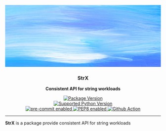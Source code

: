 <div align="center">
  <a href="https://github.com/thuyetbao/strx.git">
    <img src="assets/images/banner.png" alt="Package Banner" height="200" width="100%">
  </a>
</div>

<div align="center">
  <h3>StrX</h3>
  <p><b>Consistent API for string workloads</b></p>
</div>

<div align="center">
  <a href="https://github.com/thuyetbao/strx.git" target="_blank">
    <img src="https://img.shields.io/pypi/v/strx.svg?logo=pypi" alt="Package Version">
  </a>
</div>

<div align="center">
  <a href="https://www.python.org/" target="_blank">
    <img src="https://img.shields.io/pypi/pyversions/strx.svg?logo=python" alt="Supported Python Version">
  </a>
  <br>
  <a href="https://pre-commit.com/" target="_blank">
    <img src="https://img.shields.io/badge/pre--commit-enabled-teal?logo=pre-commit" alt="pre-commit enabled">
  </a>
  <a href="https://pre-commit.com/" target="_blank">
    <img src="https://img.shields.io/badge/pep8-enabled-teal?logo=python" alt="PEP8 enabled">
  </a>
  <a href="https://github.com/features/actions" target="_blank">
    <img src="https://img.shields.io/badge/cicd-github--action-teal?logo=github-actions" alt="Github Action">
  </a>
</div>

---

**StrX** is a package provide consistent API for string workloads
